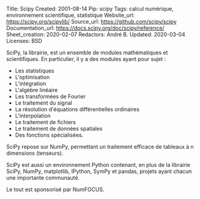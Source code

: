 Title: Scipy
Created: 2001-08-14
Pip: scipy
Tags: calcul numérique, environnement scientifique, statistique
Website_url: https://scipy.org/scipylib/
Source_url: https://github.com/scipy/scipy
Documentation_url: https://docs.scipy.org/doc/scipy/reference/
Sheet_creation: 2020-02-07
Redactors: André B.
Updated: 2020-03-04
Licenses: BSD



SciPy, la librairie, est un ensemble de modules mathématiques et scientifiques. En particulier, il y a des modules ayant pour sujet :

* Les statistiques
* L'optimisation
* L'intégration
* L'algèbre linéaire
* Les transformées de Fourier
* Le traitement du signal
* La résolution d'équations différentielles ordinaires
* L'interpolation
* Le traitement de fichiers
* Le traitement de données spatiales
* Des fonctions spécialisées.

SciPy repose sur NumPy, permettant un traitement efficace de tableaux à n dimensions (tenseurs).

SciPy est aussi un environnement Python contenant, en plus de la librairie SciPy, NumPy, matplotlib, IPython, SymPy et pandas, projets ayant chacun une importante communauté.

Le tout est sponsorisé par NumFOCUS.
